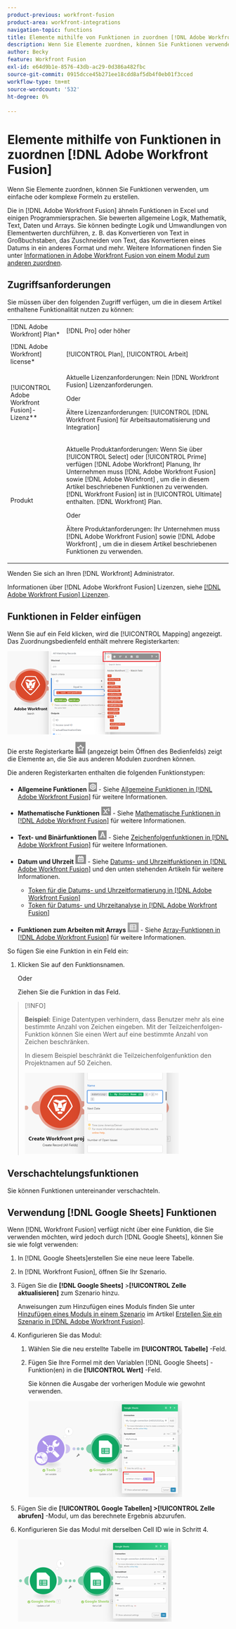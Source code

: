 ```yaml
---
product-previous: workfront-fusion
product-area: workfront-integrations
navigation-topic: functions
title: Elemente mithilfe von Funktionen in zuordnen [!DNL Adobe Workfront Fusion]
description: Wenn Sie Elemente zuordnen, können Sie Funktionen verwenden, um einfache oder komplexe Formeln zu erstellen.
author: Becky
feature: Workfront Fusion
exl-id: e64d9b1e-8576-43db-ac29-0d386a482fbc
source-git-commit: 0915dcce45b271ee18cdd8af5db4f0eb01f3cced
workflow-type: tm+mt
source-wordcount: '532'
ht-degree: 0%

---
```


# Elemente mithilfe von Funktionen in zuordnen [!DNL Adobe Workfront Fusion]

Wenn Sie Elemente zuordnen, können Sie Funktionen verwenden, um einfache oder komplexe Formeln zu erstellen.

Die in [!DNL Adobe Workfront Fusion] ähneln Funktionen in Excel und einigen Programmiersprachen. Sie bewerten allgemeine Logik, Mathematik, Text, Daten und Arrays. Sie können bedingte Logik und Umwandlungen von Elementwerten durchführen, z. B. das Konvertieren von Text in Großbuchstaben, das Zuschneiden von Text, das Konvertieren eines Datums in ein anderes Format und mehr. Weitere Informationen finden Sie unter [Informationen in Adobe Workfront Fusion von einem Modul zum anderen zuordnen](../../workfront-fusion/mapping/map-information-between-modules.md).

## Zugriffsanforderungen

Sie müssen über den folgenden Zugriff verfügen, um die in diesem Artikel enthaltene Funktionalität nutzen zu können:

<table style="table-layout:auto">
 <col> 
 <col> 
 <tbody> 
  <tr> 
   <td role="rowheader">[!DNL Adobe Workfront] Plan*</td> 
   <td> <p>[!DNL Pro] oder höher</p> </td> 
  </tr> 
  <tr data-mc-conditions=""> 
   <td role="rowheader">[!DNL Adobe Workfront] license*</td> 
   <td> <p>[!UICONTROL Plan], [!UICONTROL Arbeit]</p> </td> 
  </tr> 
  <tr> 
   <td role="rowheader">[!UICONTROL Adobe Workfront Fusion]-Lizenz**</td> 
   <td>
   <p>Aktuelle Lizenzanforderungen: Nein [!DNL Workfront Fusion] Lizenzanforderungen.</p>
   <p>Oder</p>
   <p>Ältere Lizenzanforderungen: [!UICONTROL [!DNL Workfront Fusion] für Arbeitsautomatisierung und Integration] </p>
   </td> 
  </tr> 
  <tr> 
   <td role="rowheader">Produkt</td> 
   <td>
   <p>Aktuelle Produktanforderungen: Wenn Sie über [!UICONTROL Select] oder [!UICONTROL Prime] verfügen [!DNL Adobe Workfront] Planung, Ihr Unternehmen muss [!DNL Adobe Workfront Fusion] sowie [!DNL Adobe Workfront] , um die in diesem Artikel beschriebenen Funktionen zu verwenden. [!DNL Workfront Fusion] ist in [!UICONTROL Ultimate] enthalten. [!DNL Workfront] Plan.</p>
   <p>Oder</p>
   <p>Ältere Produktanforderungen: Ihr Unternehmen muss [!DNL Adobe Workfront Fusion] sowie [!DNL Adobe Workfront] , um die in diesem Artikel beschriebenen Funktionen zu verwenden.</p>
   </td> 
  </tr> 
 </tbody> 
</table>

Wenden Sie sich an Ihren [!DNL Workfront] Administrator.

Informationen über [!DNL Adobe Workfront Fusion] Lizenzen, siehe [[!DNL Adobe Workfront Fusion] Lizenzen](../../workfront-fusion/get-started/license-automation-vs-integration.md).

## Funktionen in Felder einfügen

Wenn Sie auf ein Feld klicken, wird die [!UICONTROL Mapping] angezeigt. Das Zuordnungsbedienfeld enthält mehrere Registerkarten:

![](assets/functions-toolbar-350x189.png)

Die erste Registerkarte ![](assets/toolbar-icon-functions-you-map-from-other-modules.png) (angezeigt beim Öffnen des Bedienfelds) zeigt die Elemente an, die Sie aus anderen Modulen zuordnen können.

Die anderen Registerkarten enthalten die folgenden Funktionstypen:

* **Allgemeine Funktionen** ![](assets/toolbar-icon-general-function.png) - Siehe [Allgemeine Funktionen in [!DNL Adobe Workfront Fusion]](../../workfront-fusion/functions/general-functions.md) für weitere Informationen.

* **Mathematische Funktionen** ![](assets/toolbar-icon-math-functions.png) - Siehe [Mathematische Funktionen in [!DNL Adobe Workfront Fusion]](../../workfront-fusion/functions/math-functions.md) für weitere Informationen.

* **Text- und Binärfunktionen** ![](assets/toolbar-icon-text&binary-functions.png) - Siehe [Zeichenfolgenfunktionen in [!DNL Adobe Workfront Fusion]](../../workfront-fusion/functions/string-functions.md) für weitere Informationen.

* **Datum und Uhrzeit** ![](assets/toolbar-icon-date&time-functions.png) - Siehe [Datums- und Uhrzeitfunktionen in [!DNL Adobe Workfront Fusion]](../../workfront-fusion/functions/date-and-time-functions.md) und den unten stehenden Artikeln für weitere Informationen.

   * [Token für die Datums- und Uhrzeitformatierung in [!DNL Adobe Workfront Fusion]](../../workfront-fusion/functions/tokens-for-date-and-time-formatting.md)
   * [Token für Datums- und Uhrzeitanalyse in [!DNL Adobe Workfront Fusion]](../../workfront-fusion/functions/tokens-for-date-and-time-parsing.md)

* **Funktionen zum Arbeiten mit Arrays** ![](assets/toolbar-icon-functions-for-arrays.png) - Siehe [Array-Funktionen in [!DNL Adobe Workfront Fusion]](../../workfront-fusion/functions/array-functions.md) für weitere Informationen.

So fügen Sie eine Funktion in ein Feld ein:

1. Klicken Sie auf den Funktionsnamen.

   Oder

   Ziehen Sie die Funktion in das Feld.

>[!INFO]
>
>**Beispiel:** Einige Datentypen verhindern, dass Benutzer mehr als eine bestimmte Anzahl von Zeichen eingeben. Mit der Teilzeichenfolgen-Funktion können Sie einen Wert auf eine bestimmte Anzahl von Zeichen beschränken.
>
>In diesem Beispiel beschränkt die Teilzeichenfolgenfunktion den Projektnamen auf 50 Zeichen.
>
>![](assets/example-meet-length-restriction-350x184.png)

## Verschachtelungsfunktionen

Sie können Funktionen untereinander verschachteln.

## Verwendung [!DNL Google Sheets] Funktionen

Wenn [!DNL Workfront Fusion] verfügt nicht über eine Funktion, die Sie verwenden möchten, wird jedoch durch [!DNL Google Sheets], können Sie sie wie folgt verwenden:

1. In [!DNL Google Sheets]erstellen Sie eine neue leere Tabelle.
1. In [!DNL Workfront Fusion], öffnen Sie Ihr Szenario.
1. Fügen Sie die **[!DNL Google Sheets]** >**[!UICONTROL Zelle aktualisieren]** zum Szenario hinzu.

   Anweisungen zum Hinzufügen eines Moduls finden Sie unter [Hinzufügen eines Moduls in einem Szenario](../../workfront-fusion/scenarios/create-a-scenario.md#add) im Artikel [Erstellen Sie ein Szenario in [!DNL Adobe Workfront Fusion]](../../workfront-fusion/scenarios/create-a-scenario.md).

1. Konfigurieren Sie das Modul:

   1. Wählen Sie die neu erstellte Tabelle im **[!UICONTROL Tabelle]** -Feld.
   1. Fügen Sie Ihre Formel mit den Variablen [!DNL Google Sheets] -Funktion(en) in die **[!UICONTROL Wert]** -Feld.

      Sie können die Ausgabe der vorherigen Module wie gewohnt verwenden.

      ![](assets/exploit-google-sheet-functions-350x218.png)

1. Fügen Sie die **[!UICONTROL Google Tabellen] >[!UICONTROL Zelle abrufen]** -Modul, um das berechnete Ergebnis abzurufen.
1. Konfigurieren Sie das Modul mit derselben Cell ID wie in Schritt 4.

   ![](assets/exploit-google-sheet-functions-2-350x187.png)
